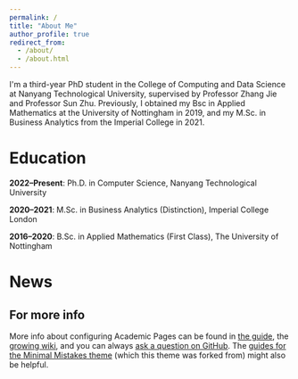 ```yaml
---
permalink: /
title: "About Me"
author_profile: true
redirect_from: 
  - /about/
  - /about.html
---
```


I'm a third-year PhD student in the College of Computing and Data Science at Nanyang Technological University, supervised by Professor Zhang Jie and Professor Sun Zhu. Previously, I obtained my Bsc in Applied Mathematics at the University of Nottingham in 2019, and my M.Sc. in Business Analytics from the Imperial College in 2021.

Education
======

**2022–Present**: Ph.D. in Computer Science, Nanyang Technological University

**2020–2021**: M.Sc. in Business Analytics (Distinction), Imperial College London

**2016–2020**: B.Sc. in Applied Mathematics (First Class), The University of Nottingham


News
======




For more info
------
More info about configuring Academic Pages can be found in [the guide](https://academicpages.github.io/markdown/), the [growing wiki](https://github.com/academicpages/academicpages.github.io/wiki), and you can always [ask a question on GitHub](https://github.com/academicpages/academicpages.github.io/discussions). The [guides for the Minimal Mistakes theme](https://mmistakes.github.io/minimal-mistakes/docs/configuration/) (which this theme was forked from) might also be helpful.
